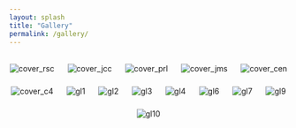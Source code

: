 ```yaml
---
layout: splash
title: "Gallery"
permalink: /gallery/
---
```


<div id="tsparticles" style="position: fixed; z-index: -1; width: 100%; height: 100%; top: 0; left: 0;"></div>

<script src="https://cdn.jsdelivr.net/npm/tsparticles@2.11.1/tsparticles.bundle.min.js"></script>
<script>
document.addEventListener("DOMContentLoaded", function () {
  tsParticles.load("tsparticles", {
    background: { color: { value: "#ffffff" } },
    particles: {
      number: { value: 80, density: { enable: true, value_area: 1000 } },
      color: { value: "#6ec5ff" },
      links: {
        enable: true,
        color: "#6ec5ff",
        distance: 130,
        opacity: 0.3,
        width: 1
      },
      move: { enable: true, speed: 1.5, out_mode: "bounce" },
      size: { value: 3, random: true }
    },
    interactivity: {
      events: {
        onhover: { enable: true, mode: "grab" },
        onclick: { enable: true, mode: "push" }
      },
      modes: {
        grab: { distance: 160, links: { opacity: 0.5 } },
        push: { quantity: 4 }
      }
    },
    detectRetina: true
  });
});
</script>

<style>
.gallery-container {
  display: flex;
  flex-wrap: wrap;
  justify-content: center;
  gap: 1.5rem;
  margin-top: 2rem;
}

.gallery-container img {
  max-width: 300px;
  height: auto;
  object-fit: contain;
}
</style>

<div class="gallery-container">
  <img src="{{ '/images/cover_rscmedchem.pdf' | relative_url }}" alt="cover_rsc">
  <img src="{{ '/images/cover_jcc.pdf' | relative_url }}" alt="cover_jcc">
  <img src="{{ '/images/cover_prl.pdf' | relative_url }}" alt="cover_prl">
  <img src="{{ '/images/cover_jms.png' | relative_url }}" alt="cover_jms">
  <img src="{{ '/images/cover_cen.png' | relative_url }}" alt="cover_cen">
  <img src="{{ '/images/cover_c4.png' | relative_url }}" alt="cover_c4">
  <img src="{{ '/images/gl1.png' | relative_url }}" alt="gl1">
  <img src="{{ '/images/gl2.png' | relative_url }}" alt="gl2">
  <img src="{{ '/images/gl3.png' | relative_url }}" alt="gl3">
  <img src="{{ '/images/gl4.png' | relative_url }}" alt="gl4">
  <img src="{{ '/images/gl6.png' | relative_url }}" alt="gl6">
  <img src="{{ '/images/gl7.png' | relative_url }}" alt="gl7">
  <img src="{{ '/images/gl9.png' | relative_url }}" alt="gl9">
  <img src="{{ '/images/gl10.png' | relative_url }}" alt="gl10">
</div>

